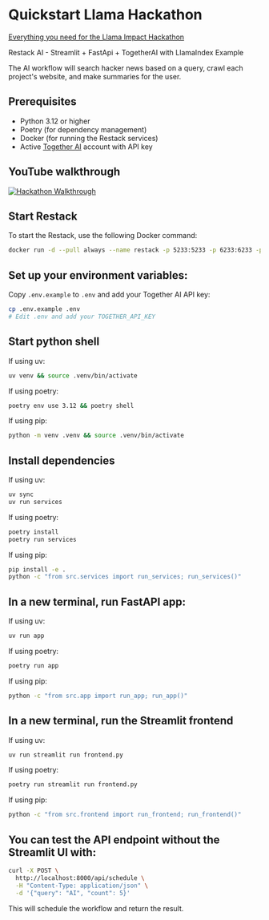# Quickstart Llama Hackathon

[Everything you need for the Llama Impact Hackathon](https://docs.restack.io/community/hackathons/08-11-2024-llama-impact)

Restack AI - Streamlit + FastApi + TogetherAI with LlamaIndex Example

The AI workflow will search hacker news based on a query, crawl each project's website, and make summaries for the user.

## Prerequisites

- Python 3.12 or higher
- Poetry (for dependency management)
- Docker (for running the Restack services)
- Active [Together AI](https://together.ai) account with API key

## YouTube walkthrough

[![Hackathon Walkthrough](https://img.youtube.com/vi/EgiYVXmnalU/0.jpg)](https://www.youtube.com/watch?v=EgiYVXmnalU)

## Start Restack

To start the Restack, use the following Docker command:

```bash
docker run -d --pull always --name restack -p 5233:5233 -p 6233:6233 -p 7233:7233 ghcr.io/restackio/restack:main
```

## Set up your environment variables:

Copy `.env.example` to `.env` and add your Together AI API key:

```bash
cp .env.example .env
# Edit .env and add your TOGETHER_API_KEY
```
   

## Start python shell

If using uv:

```bash
uv venv && source .venv/bin/activate
```

If using poetry:

```bash
poetry env use 3.12 && poetry shell
```

If using pip:

```bash
python -m venv .venv && source .venv/bin/activate
```

## Install dependencies

If using uv:

```bash
uv sync
uv run services
```

If using poetry:

```bash
poetry install
poetry run services
```

If using pip:

```bash
pip install -e .
python -c "from src.services import run_services; run_services()"
```

## In a new terminal, run FastAPI app:

If using uv:

```bash
uv run app
```

If using poetry:

```bash
poetry run app
```

If using pip:

```bash
python -c "from src.app import run_app; run_app()"
```


## In a new terminal, run the Streamlit frontend

If using uv:

```bash
uv run streamlit run frontend.py
```

If using poetry:

```bash
poetry run streamlit run frontend.py
```

If using pip:

```bash
python -c "from src.frontend import run_frontend; run_frontend()"
```

## You can test the API endpoint without the Streamlit UI with:

```bash
curl -X POST \
  http://localhost:8000/api/schedule \
  -H "Content-Type: application/json" \
  -d '{"query": "AI", "count": 5}'
```

This will schedule the workflow and return the result.
